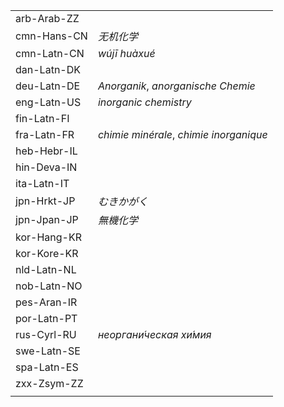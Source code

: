 | | |
|-|-|
| arb-Arab-ZZ |  |
| cmn-Hans-CN | _无机化学_ |
| cmn-Latn-CN | _wújī huàxué_ |
| dan-Latn-DK |  |
| deu-Latn-DE | _Anorganik_, _anorganische Chemie_ |
| eng-Latn-US | _inorganic chemistry_ |
| fin-Latn-FI |  |
| fra-Latn-FR | _chimie minérale_, _chimie inorganique_ |
| heb-Hebr-IL |  |
| hin-Deva-IN |  |
| ita-Latn-IT |  |
| jpn-Hrkt-JP | _むきかがく_ |
| jpn-Jpan-JP | _無機化学_ |
| kor-Hang-KR |  |
| kor-Kore-KR |  |
| nld-Latn-NL |  |
| nob-Latn-NO |  |
| pes-Aran-IR |  |
| por-Latn-PT |  |
| rus-Cyrl-RU | _неоргани́ческая хи́мия_ |
| swe-Latn-SE |  |
| spa-Latn-ES |  |
| zxx-Zsym-ZZ |  |
|  |  |
